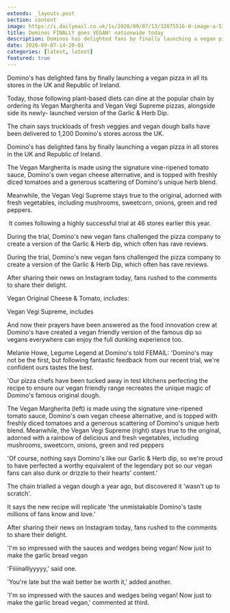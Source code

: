 ```yaml
---
extends: _layouts.post
section: content
image: https://i.dailymail.co.uk/1s/2020/09/07/13/32875516-0-image-a-51_1599483012102.jpg 
title: Dominos FINALLY goes VEGAN! nationwide today 
description: Dominos has delighted fans by finally launching a vegan pizza in all its stores in the UK and Republic of Ireland, as well as plant-based dough balls and dairy-free Garlic & Herb dip. 
date: 2020-09-07-14-20-01 
categories: [latest, latest] 
featured: true 
--- 
```

Domino's has delighted fans by finally launching a vegan pizza in all its stores in the UK and Republic of Ireland.

Today, those following plant-based diets can dine at the popular chain by ordering its Vegan Margherita and Vegan Vegi Supreme pizzas, alongside side its newly- launched version of the Garlic & Herb Dip.

The chain says truckloads of fresh veggies and vegan dough balls have been delivered to 1,200 Domino's stores across the UK.

Domino's has delighted fans by finally launching a vegan pizza in all stores in the UK and Republic of Ireland.

The Vegan Margherita is made using the signature vine-ripened tomato sauce, Domino's own vegan cheese alternative, and is topped with freshly diced tomatoes and a generous scattering of Domino's unique herb blend.

Meanwhile, the Vegan Vegi Supreme stays true to the original, adorned with fresh vegetables, including mushrooms, sweetcorn, onions, green and red peppers.

 It comes following a highly successful trial at 46 stores earlier this year.

During the trial, Domino's new vegan fans challenged the pizza company to create a version of the Garlic & Herb dip, which often has rave reviews.

During the trial, Domino's new vegan fans challenged the pizza company to create a version of the Garlic & Herb Dip, which often has rave reviews.





After sharing their news on Instagram today, fans rushed to the comments to share their delight.

Vegan Original Cheese & Tomato, includes:

Vegan Vegi Supreme, includes

And now their prayers have been answered as the food innovation crew at Domino's have created a vegan friendly version of the famous dip so vegans everywhere can enjoy the full dunking experience too.

Melanie Howe, Legume Legend at Domino's told FEMAIL: 'Domino's may not be the first, but following fantastic feedback from our recent trial, we're confident ours tastes the best. 

'Our pizza chefs have been tucked away in test kitchens perfecting the recipe to ensure our vegan friendly range recreates the unique magic of Domino's famous original dough.

The Vegan Margherita (left) is made using the signature vine-ripened tomato sauce, Domino's own vegan cheese alternative, and is topped with freshly diced tomatoes and a generous scattering of Domino's unique herb blend. Meanwhile, the Vegan Vegi Supreme (right) stays true to the original, adorned with a rainbow of delicious and fresh vegetables, including mushrooms, sweetcorn, onions, green and red peppers

'Of course, nothing says Domino's like our Garlic & Herb dip, so we're proud to have perfected a worthy equivalent of the legendary pot so our vegan fans can also dunk or drizzle to their hearts' content.'  

The chain trialled a vegan dough a year ago, but discovered it 'wasn't up to scratch'.

It says the new recipe will replicate 'the unmistakable Domino's taste millions of fans know and love.' 

After sharing their news on Instagram today, fans rushed to the comments to share their delight.

'I'm so impressed with the sauces and wedges being vegan! Now just to make the garlic bread vegan

'Fiiiinalllyyyyy,' said one.  

'You're late but the wait better be worth it,' added another. 

'I'm so impressed with the sauces and wedges being vegan! Now just to make the garlic bread vegan,' commented at third.

